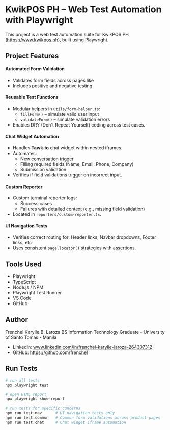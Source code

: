 # KwikPOS PH – Web Test Automation with Playwright

This project is a web test automation suite for KwikPOS PH (https://www.kwikpos.ph), built using Playwright.  

## Project Features

#### Automated Form Validation
- Validates form fields across pages like
- Includes positive and negative testing

#### Reusable Test Functions
- Modular helpers in `utils/form-helper.ts`:
  - `fillForm()` – simulate valid user input
  - `validateForm()` – simulate validation errors
- Enables DRY (Don't Repeat Yourself) coding across test cases.

#### Chat Widget Automation
- Handles **Tawk.to** chat widget within nested iframes.
- Automates:
  - New conversation trigger
  - Filling required fields (Name, Email, Phone, Company)
  - Submission validation
- Verifies if field validations trigger on incorrect input.

#### Custom Reporter
- Custom terminal reporter logs:
  - Success cases
  - Failures with detailed context (e.g., missing field validation)
- Located in `reporters/custom-reporter.ts`.

#### UI Navigation Tests
- Verifies correct routing for: Header links, Navbar dropdowns, Footer links, etc
- Uses consistent `page.locator()` strategies with assertions.

## Tools Used
- Playwright
- TypeScript
- Node.js / NPM
- Playwright Test Runner
- VS Code
- GitHub

## Author
Frenchel Karylle B. Laroza
BS Information Technology Graduate - University of Santo Tomas - Manila
- LinkedIn: www.linkedin.com/in/frenchel-karylle-laroza-264307312
- GitHub: https://github.com/frenchel

##  Run Tests
```bash
# run all tests
npx playwright test

# open HTML report
npx playwright show-report

# run tests for specific concerns
npm run test:nav      # UI navigation tests only
npm run test:common   # Common form validations across product pages
npm run test:chat     # Chat widget iframe automation

